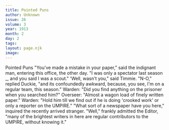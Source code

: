 ```yaml
---
title: Pointed Puns
author: Unknown
issue: 26
volume: 3
year: 1913
month: 2
day: 2
tags:
layout: page.njk
image:
---
```

Pointed Puns      "You've made a mistake in your paper," said the indignant man, entering this office, the other day. "l was only a spectator last season _, and you said I was a scout."   'Well, wasn't you," said Timmie. "N-O," replied Duckie, "and its confoundedly awkward, because, you see, I'm on a regular team, this season.”   Warden: "Did you find anything on the prisoner when you searched him?"   Overseer: "Almost a wagon load of finely written paper."   Warden: "Hold him till we find out if he is doing 'crooked work' or only a reporter on the UMPIRE."   "What sort of a newspaper have you here," inquired the recently arrived stranger.   "Well," frankly admitted the Editor, "many of the brightest writers in here are regular contributors to the UMPIRE, without knowing it."




